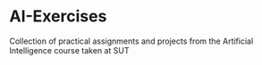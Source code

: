 # AI-Exercises
Collection of practical assignments and projects from the Artificial Intelligence course taken at SUT
